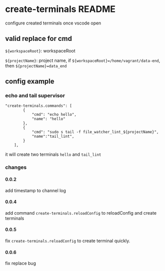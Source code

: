 # create-terminals README

configure created terminals once vscode open


## valid replace for cmd

`${workspaceRoot}`: workspaceRoot

`${projectName}`: project name, if `${workspaceRoot}=/home/vagrant/data-end`, then `${projectName}=data_end`

## config example

### echo and tail supervisor

```
"create-terminals.commands": [
        {
            "cmd": "echo hello",
            "name": "hello"
        },
        {
            "cmd": "sudo s tail -f file_watcher_lint_${projectName}",
            "name":"tail_lint",
        }
    ],
```

it will create two terminals `hello` and `tail_lint`

### changes

#### 0.0.2

add timestamp to channel log

#### 0.0.4

add command `create-terminals.reloadConfig` to reloadConfig and create terminals

#### 0.0.5

fix `create-terminals.reloadConfig` to create terminal quickly.

#### 0.0.6

fix replace bug

